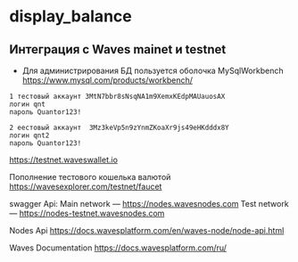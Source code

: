 # display_balance

## Интеграция с Waves mainet и testnet

* Для администрирования БД пользуется оболочка MySqlWorkbench https://www.mysql.com/products/workbench/

```
1 тестовый аккаунт 3MtN7bbr8sNsqNA1m9XemxKEdpMAUauosAX 
логин qnt
пароль Quantor123!
```

```
2 еестовый аккаунт  3Mz3keVp5n9zYnmZKoaXr9js49eHKdddx8Y
логин qnt2
пароль Quantor123!
```

https://testnet.waveswallet.io

Пополнение тестового кошелька валютой
https://wavesexplorer.com/testnet/faucet

swagger Api:
Main network — https://nodes.wavesnodes.com
Test network — https://nodes-testnet.wavesnodes.com

Nodes Api
https://docs.wavesplatform.com/en/waves-node/node-api.html

Waves Documentation
https://docs.wavesplatform.com/ru/
